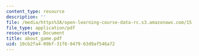 ```yaml
---
content_type: resource
description: ''
file: /media/https%3A/open-learning-course-data-rc.s3.amazonaws.com/15-667-negotiation-and-conflict-management-spring-2001/10cb2fa409bf31f6947963d9af546a72_about_game.pdf
file_type: application/pdf
resourcetype: Document
title: about_game.pdf
uid: 10cb2fa4-09bf-31f6-9479-63d9af546a72
---
```

